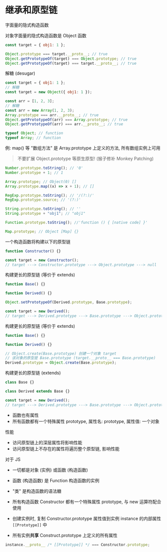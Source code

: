 # 继承和原型链

字面量的隐式构造函数

对象字面量的隐式构造函数是 Object 函数

```js
const target = { obj1: 1 };

Object.prototype === target.__proto__; // true
Object.getPrototypeOf(target) === Object.prototype; // true
Object.getPrototypeOf(target) === target.__proto__; // true
```

解糖 (desugar)

```js
const target = { obj1: 1 };
// 解糖
const target = new Object({ obj1: 1 });

const arr = [1, 2, 3];
// 解糖
const arr = new Array(1, 2, 3);
Array.prototype === arr.__proto__; // true
Object.getPrototypeOf(arr) === Array.prototype; // true
Object.getPrototypeOf(arr) === arr.__proto__; // true

typeof Object; // function
typeof Array; // function
```

例: map() 等 "数组方法" 是 Array.prototype 上定义的方法, 所有数组实例上可用

> 不要扩展 Object.prototype 等原生原型! (猴子修补 Monkey Patching)

```js
Number.prototype.toString(); // '0'
Number.prototype + 1; // 1

Array.prototype; // Object(0) []
Array.prototype.map((x) => x + 1); // []

RegExp.prototype.toString(); // '/(?:)/'
RegExp.prototype.source; // '(?:)'

String.prototype.toString(); // ''
String.prototype + "obj1"; // "obj1"

Function.prototype.toString(); //'function () { [native code] }'

Map.prototype; // Object [Map] {}
```

一个构造函数将构建以下的原型链

```js
function Constructor() {}

const target = new Constructor();
// target ---> Constructor.prototype ---> Object.prototype ---> null
```

构建更长的原型链 (等价于 extends)

```js
function Base() {}

function Derived() {}

Object.setPrototypeOf(Derived.prototype, Base.prototype);

const target = new Derived();
// target ---> Derived.prototype ---> Base.prototype ---> Object.prototype ---> null
```

构建更长的原型链 (等价于 extends)

```js
function Base() {}

function Derived() {}

// Object.create(Base.prototype) 创建一个对象 target
// 该对象的原型是 Base.prototype (target.__proto__ === Base.prototype)
Derived.prototype = Object.create(Base.prototype);
```

构建更长的原型链 (extends)

```js
class Base {}

class Derived extends Base {}

const target = new Derived();
// target ---> Derived.prototype ---> Base.prototype ---> Object.prototype ---> null
```

- 函数也有属性
- 所有函数都有一个特殊属性 prototype, 属性名: prototype, 属性值: 一个对象

性能

- 访问原型链上的深层属性将影响性能
- 访问原型链上不存在的属性将遍历整个原型链, 影响性能

对于 JS

- 一切都是对象 (实例) 或函数 (构造函数)
- 函数 (构造函数) 是 Function 构造函数的实例
- "类" 是构造函数的语法糖

- 所有构造函数 Constructor 都有一个特殊属性 prototype, 与 new 运算符配合使用
- 创建实例时, 复制 Constructor.prototype 属性值到实例 instance 的内部属性 `[[Prototype]]` 中
- 所有实例**共享** Construct.prototype 上定义的所有属性

```js
instance.__proto__ /* [[Prototype]] */ === Constructor.prototype;
```
